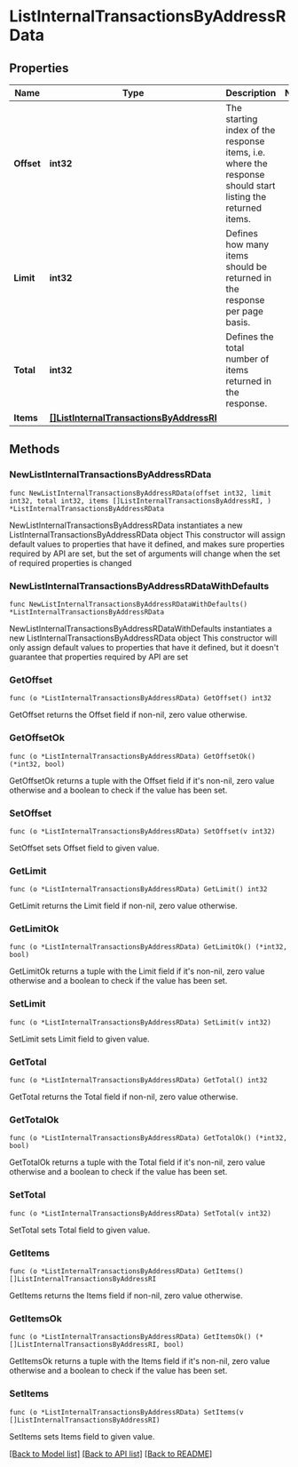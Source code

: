 # ListInternalTransactionsByAddressRData

## Properties

Name | Type | Description | Notes
------------ | ------------- | ------------- | -------------
**Offset** | **int32** | The starting index of the response items, i.e. where the response should start listing the returned items. | 
**Limit** | **int32** | Defines how many items should be returned in the response per page basis. | 
**Total** | **int32** | Defines the total number of items returned in the response. | 
**Items** | [**[]ListInternalTransactionsByAddressRI**](ListInternalTransactionsByAddressRI.md) |  | 

## Methods

### NewListInternalTransactionsByAddressRData

`func NewListInternalTransactionsByAddressRData(offset int32, limit int32, total int32, items []ListInternalTransactionsByAddressRI, ) *ListInternalTransactionsByAddressRData`

NewListInternalTransactionsByAddressRData instantiates a new ListInternalTransactionsByAddressRData object
This constructor will assign default values to properties that have it defined,
and makes sure properties required by API are set, but the set of arguments
will change when the set of required properties is changed

### NewListInternalTransactionsByAddressRDataWithDefaults

`func NewListInternalTransactionsByAddressRDataWithDefaults() *ListInternalTransactionsByAddressRData`

NewListInternalTransactionsByAddressRDataWithDefaults instantiates a new ListInternalTransactionsByAddressRData object
This constructor will only assign default values to properties that have it defined,
but it doesn't guarantee that properties required by API are set

### GetOffset

`func (o *ListInternalTransactionsByAddressRData) GetOffset() int32`

GetOffset returns the Offset field if non-nil, zero value otherwise.

### GetOffsetOk

`func (o *ListInternalTransactionsByAddressRData) GetOffsetOk() (*int32, bool)`

GetOffsetOk returns a tuple with the Offset field if it's non-nil, zero value otherwise
and a boolean to check if the value has been set.

### SetOffset

`func (o *ListInternalTransactionsByAddressRData) SetOffset(v int32)`

SetOffset sets Offset field to given value.


### GetLimit

`func (o *ListInternalTransactionsByAddressRData) GetLimit() int32`

GetLimit returns the Limit field if non-nil, zero value otherwise.

### GetLimitOk

`func (o *ListInternalTransactionsByAddressRData) GetLimitOk() (*int32, bool)`

GetLimitOk returns a tuple with the Limit field if it's non-nil, zero value otherwise
and a boolean to check if the value has been set.

### SetLimit

`func (o *ListInternalTransactionsByAddressRData) SetLimit(v int32)`

SetLimit sets Limit field to given value.


### GetTotal

`func (o *ListInternalTransactionsByAddressRData) GetTotal() int32`

GetTotal returns the Total field if non-nil, zero value otherwise.

### GetTotalOk

`func (o *ListInternalTransactionsByAddressRData) GetTotalOk() (*int32, bool)`

GetTotalOk returns a tuple with the Total field if it's non-nil, zero value otherwise
and a boolean to check if the value has been set.

### SetTotal

`func (o *ListInternalTransactionsByAddressRData) SetTotal(v int32)`

SetTotal sets Total field to given value.


### GetItems

`func (o *ListInternalTransactionsByAddressRData) GetItems() []ListInternalTransactionsByAddressRI`

GetItems returns the Items field if non-nil, zero value otherwise.

### GetItemsOk

`func (o *ListInternalTransactionsByAddressRData) GetItemsOk() (*[]ListInternalTransactionsByAddressRI, bool)`

GetItemsOk returns a tuple with the Items field if it's non-nil, zero value otherwise
and a boolean to check if the value has been set.

### SetItems

`func (o *ListInternalTransactionsByAddressRData) SetItems(v []ListInternalTransactionsByAddressRI)`

SetItems sets Items field to given value.



[[Back to Model list]](../README.md#documentation-for-models) [[Back to API list]](../README.md#documentation-for-api-endpoints) [[Back to README]](../README.md)


